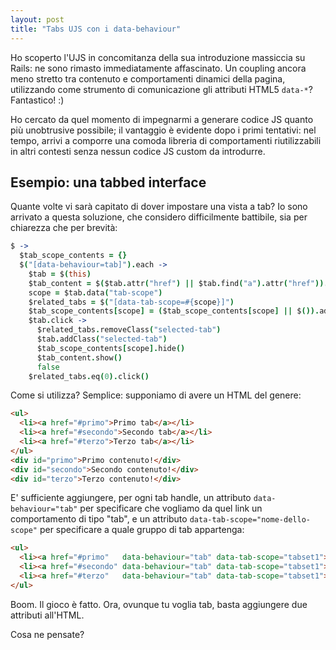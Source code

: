 ```yaml
---
layout: post
title: "Tabs UJS con i data-behaviour"
---
```


Ho scoperto l'UJS in concomitanza della sua introduzione massiccia su Rails: ne sono rimasto immediatamente affascinato. Un coupling ancora meno stretto tra contenuto e comportamenti dinamici della pagina, utilizzando come strumento di comunicazione gli attributi HTML5 `data-*`? Fantastico! :)

Ho cercato da quel momento di impegnarmi a generare codice JS quanto più unobtrusive possibile; il vantaggio è evidente dopo i primi tentativi: nel tempo, arrivi a comporre una comoda libreria di comportamenti riutilizzabili in altri contesti senza nessun codice JS custom da introdurre.

## Esempio: una tabbed interface

Quante volte vi sarà capitato di dover impostare una vista a tab? Io sono arrivato a questa soluzione, che considero difficilmente battibile, sia per chiarezza che per brevità:

```coffeescript
$ ->
  $tab_scope_contents = {}
  $("[data-behaviour=tab]").each ->
    $tab = $(this)
    $tab_content = $($tab.attr("href") || $tab.find("a").attr("href")).hide()
    scope = $tab.data("tab-scope")
    $related_tabs = $("[data-tab-scope=#{scope}]")
    $tab_scope_contents[scope] = ($tab_scope_contents[scope] || $()).add $tab_content
    $tab.click ->
      $related_tabs.removeClass("selected-tab")
      $tab.addClass("selected-tab")
      $tab_scope_contents[scope].hide()
      $tab_content.show()
      false
    $related_tabs.eq(0).click()
```

Come si utilizza? Semplice: supponiamo di avere un HTML del genere:

```html
<ul>
  <li><a href="#primo">Primo tab</a></li>
  <li><a href="#secondo">Secondo tab</a></li>
  <li><a href="#terzo">Terzo tab</a></li>
</ul>
<div id="primo">Primo contenuto!</div>
<div id="secondo">Secondo contenuto!</div>
<div id="terzo">Terzo contenuto!</div>
```

E' sufficiente aggiungere, per ogni tab handle, un attributo `data-behaviour="tab"` per specificare che vogliamo da quel link un comportamento di tipo "tab", e un attributo `data-tab-scope="nome-dello-scope"` per specificare a quale gruppo di tab appartenga:

```html
<ul>
  <li><a href="#primo"   data-behaviour="tab" data-tab-scope="tabset1">Primo tab</a></li>
  <li><a href="#secondo" data-behaviour="tab" data-tab-scope="tabset1">Secondo tab</a></li>
  <li><a href="#terzo"   data-behaviour="tab" data-tab-scope="tabset1">Terzo tab</a></li>
</ul>
```

Boom. Il gioco è fatto. Ora, ovunque tu voglia tab, basta aggiungere due attributi all'HTML.

Cosa ne pensate?

